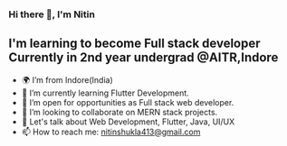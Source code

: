 ### Hi there 👋, I'm Nitin

## I'm learning to become Full stack developer Currently in 2nd year undergrad @AITR,Indore

<!--
**nitinshukla413/nitinshukla413** is a ✨ _special_ ✨ repository because its `README.md` (this file) appears on your GitHub profile.

-->


- 🌍  I’m from Indore(India) 
- 🌱 I’m currently learning Flutter Development.
- 🤝 I’m open for opportunities as Full stack web developer.
- 👯 I’m looking to collaborate on MERN stack projects.
- 💬 Let's talk about Web Development, Flutter, Java, UI/UX
- 📫 How to reach me: nitinshukla413@gmail.com

